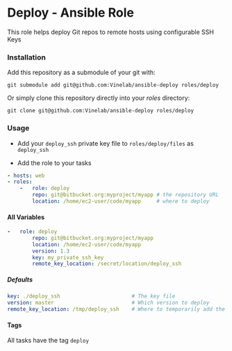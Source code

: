 # Deploy - Ansible Role
This role helps deploy Git repos to remote hosts using configurable SSH Keys

### Installation
Add this repository as a submodule of your git with:

```
git submodule add git@github.com:Vinelab/ansible-deploy roles/deploy
```

Or simply clone this repository directly into your *roles* directory:

```
git clone git@github.com:Vinelab/ansible-deploy roles/deploy
```

### Usage

- Add your `deploy_ssh` private key file to `roles/deploy/files` as `deploy_ssh`

- Add the role to your tasks
```yaml
- hosts: web
- roles:
    -   role: deploy
        repo: git@bitbucket.org:myproject/myapp # the repository URL
        location: /home/ec2-user/code/myapp     # where to deploy
```

#### All Variables
```yaml
-   role: deploy
        repo: git@bitbucket.org:myproject/myapp
        location: /home/ec2-user/code/myapp
        version: 1.3
        key: my_private_ssh_key
        remote_key_location: /secret/location/deploy_ssh
```

##### Defaults
```yaml
key: ./deploy_ssh                       # The key file
version: master                         # Which version to deploy
remote_key_location: /tmp/deploy_ssh    # Where to temporarily add the key file while deploying (will be removed afterwards)
```

#### Tags
All tasks have the tag `deploy`
